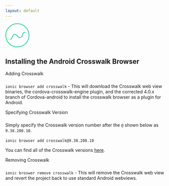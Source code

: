 ```yaml
---
layout: default
---
```


<img src="/img/analytics-preview.png" style="width: 76px">

Installing the Android Crosswalk Browser
---

Adding Crosswalk
###

`ionic browser add crosswalk` - This will download the Crosswalk web view binaries, the cordova-crosswalk-engine plugin, and the corrected 4.0.x branch of Cordova-android to install the crosswalk browser as a plugin for Android.

Specifying Crosswalk Version
###

Simply specify the Crosswalk version number after the `@` shown below as `9.38.208.10`.

`ionic browser add crosswalk@9.38.208.10`

You can find all of the Crosswalk versions [here](https://download.01.org/crosswalk/releases/crosswalk/android/stable/).

Removing Crosswalk
###

`ionic broswer remove crosswalk` - This will remove the Crosswalk web view and revert the project back to use standard Android webviews.
